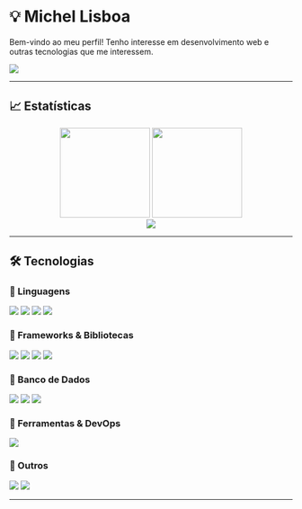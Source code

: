 # 💡 Michel Lisboa

Bem-vindo ao meu perfil! Tenho interesse em desenvolvimento web e outras tecnologias que me interessem.
<div>
<a href="https://www.linkedin.com/in/michellisboa2022/" target="_blank">
  <img src="https://img.shields.io/badge/LinkedIn-0077B5?style=for-the-badge&logo=linkedin&logoColor=white" target="_blank">
</a>
</div>

---

## 📈 Estatísticas

<div align="center">
  <img height="160em" src="https://readme-stats-michel.vercel.app/api?username=michelmlg&show_icons=true&theme=vue-dark"/>
  <img height="160em" src="https://readme-stats-michel.vercel.app/api/top-langs/?username=michelmlg&layout=donut&theme=vue-dark&exclude_repo=readme-stats-anuraghazra,michelmlg.github.io"/>
</div>
<div align="center">
  <img src="https://komarev.com/ghpvc/?username=michelmlg&color=273849&style=flat" target="_blank">
</div>

---
## 🛠 Tecnologias

### 🔹 Linguagens
<div>
  <img src="https://img.shields.io/badge/PHP-777BB4?style=for-the-badge&logo=php&logoColor=white">
  <img src="https://img.shields.io/badge/JavaScript-323330?style=for-the-badge&logo=javascript&logoColor=F7DF1E">
  <img src="https://img.shields.io/badge/C%23-239120?style=for-the-badge&logo=csharp&logoColor=white">
  <img src="https://img.shields.io/badge/java-%23ED8B00.svg?style=for-the-badge&logo=openjdk&logoColor=white">
</div>

### 🔹 Frameworks & Bibliotecas
<div>
  <img src="https://img.shields.io/badge/Vue%20js-35495E?style=for-the-badge&logo=vuedotjs&logoColor=4FC08D">
  <img src="https://img.shields.io/badge/Bootstrap-563D7C?style=for-the-badge&logo=bootstrap&logoColor=white">
  <img src="https://img.shields.io/badge/Chart%20js-FF6384?style=for-the-badge&logo=chartdotjs&logoColor=white">
  <img src="https://img.shields.io/badge/Font_Awesome-339AF0?style=for-the-badge&logo=fontawesome&logoColor=white">
 
</div>

### 🔹 Banco de Dados
<div>
  <img src="https://img.shields.io/badge/PostgreSQL-316192?style=for-the-badge&logo=postgresql&logoColor=white">
  <img src="https://img.shields.io/badge/Microsoft%20SQL%20Server-CC2927?style=for-the-badge&logo=microsoft%20sql%20server&logoColor=white">
  <img src="https://img.shields.io/badge/MySQL-005C84?style=for-the-badge&logo=mysql&logoColor=white">
</div>

### 🔹 Ferramentas & DevOps
<div>
  <img src="https://img.shields.io/badge/Docker-2CA5E0?style=for-the-badge&logo=docker&logoColor=white">
</div>

### 🔹 Outros
<div>
   <img src="https://img.shields.io/badge/WordPress-21759B?style=for-the-badge&logo=wordpress&logoColor=white">
   <img src="https://img.shields.io/badge/Elementor-92003B?style=for-the-badge&logo=elementor&logoColor=white">
</div>

---



